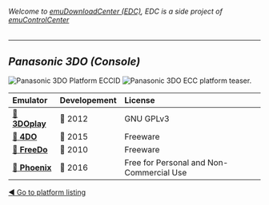 ###### Welcome to [emuDownloadCenter (EDC)](https://github.com/PhoenixInteractiveNL/emuDownloadCenter/wiki/), EDC is a side project of [emuControlCenter](https://github.com/PhoenixInteractiveNL/emuControlCenter/wiki/)
***
## _Panasonic 3DO (Console)_
![](https://raw.githubusercontent.com/wiki/PhoenixInteractiveNL/emuDownloadCenter/images_platform/ecc_3do_cell.png "Panasonic 3DO Platform ECCID")
![](https://raw.githubusercontent.com/wiki/PhoenixInteractiveNL/emuDownloadCenter/images_platform/ecc_3do_teaser.png "Panasonic 3DO ECC platform teaser.")

| Emulator | Developement | License |
|:---------|:-------------|:--------|
| [:file_folder: **3DOplay**](https://github.com/PhoenixInteractiveNL/emuDownloadCenter/wiki/Emulator-3doplay#menu) | :red_circle: 2012 | GNU GPLv3 |
| [:file_folder: **4DO**](https://github.com/PhoenixInteractiveNL/emuDownloadCenter/wiki/Emulator-4do#menu) | :large_blue_circle: 2015 | Freeware |
| [:file_folder: **FreeDo**](https://github.com/PhoenixInteractiveNL/emuDownloadCenter/wiki/Emulator-freedo#menu) | :red_circle: 2010 | Freeware |
| [:file_folder: **Phoenix**](https://github.com/PhoenixInteractiveNL/emuDownloadCenter/wiki/Emulator-phoenix#menu) | :large_blue_circle: 2016 | Free for Personal and Non-Commercial Use |

[:arrow_backward: Go to platform listing](https://github.com/PhoenixInteractiveNL/emuDownloadCenter/wiki/EDC-Platform-List)
